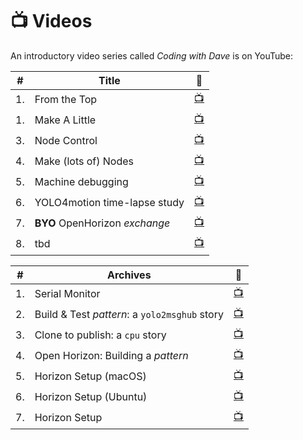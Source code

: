 # &#128250; Videos
An introductory video series called _Coding with Dave_ is on YouTube:

\#|Title|&#128279;
---|---|---
1.|From the Top|[&#128250;](https://youtu.be/38-FrQCajPg)
1.|Make A Little|[&#128250;](https://youtu.be/qrYhJ9jNcOA)
3.|Node Control|[&#128250;](https://youtu.be/TpS4xQN6WUE)
4.|Make (lots of) Nodes|[&#128250;](https://youtu.be/865nI-0gDY)
5.|Machine debugging|[&#128250;](https://youtu.be/tLjk4blTLbQ)
6.|YOLO4motion time-lapse study|[&#128250;](https://youtu.be/7PS1hM8GTjg)
7.|**BYO** OpenHorizon _exchange_|[&#128250;](https://youtu.be/yfOGy3YjLuw)
8.|tbd|[&#128250;]()


\#|Archives|&#128279;
---|---|---
1.|Serial Monitor|[&#128250;](https://youtu.be/CIGiMjOO3IE)
2.|Build & Test _pattern_: a `yolo2msghub` story|[&#128250;](https://youtu.be/IFKi8vf-aHs)
3.|Clone to publish: a `cpu` story|[&#128250;](https://youtu.be/vLicHLN90JQ)
4.|Open Horizon: Building a _pattern_|[&#128250;](https://youtu.be/cv_rOdxXidA)
5.|Horizon Setup (macOS)|[&#128250;](https://youtu.be/XR2pHoF_nTc)
6.|Horizon Setup (Ubuntu)|[&#128250;](https://youtu.be/G7-CzOzzSUo)
7.|Horizon Setup|[&#128250;](https://youtu.be/IfR-XY603JY)

